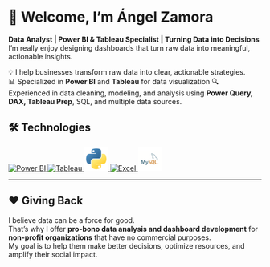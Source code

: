 # 👋 Welcome, I’m Ángel Zamora

**Data Analyst | Power BI & Tableau Specialist | Turning Data into Decisions**
I’m really enjoy designing dashboards that turn raw data into meaningful, actionable insights.

💡 I help businesses transform raw data into clear, actionable strategies.  
📊 Specialized in **Power BI** and **Tableau** for data visualization 
🔍 Experienced in data cleaning, modeling, and analysis using **Power Query, DAX, Tableau Prep**, SQL, and multiple data sources.

## 🛠 Technologies

<a href="https://powerbi.microsoft.com" target="_blank">
  <img src="https://github.com/microsoft/PowerBI-Icons/blob/main/PNG/Power-BI.png?raw=true" width="48" height="48" alt="Power BI" />
</a>
<a href="https://www.tableau.com" target="_blank">
  <img src="https://cdn.worldvectorlogo.com/logos/tableau-software.svg" width="48" height="48" alt="Tableau" />
</a>
<a href="https://www.python.org" target="_blank">
  <img src="https://raw.githubusercontent.com/github/explore/main/topics/python/python.png" width="48" height="48" alt="Python" />
</a>
<a href="https://www.microsoft.com/microsoft-365/excel" target="_blank">
  <img src="https://cdn.worldvectorlogo.com/logos/microsoft-excel-2013.svg" width="48" height="48" alt="Excel" />
</a>
<a href="https://www.mysql.com" target="_blank">
  <img src="https://raw.githubusercontent.com/github/explore/main/topics/mysql/mysql.png" width="48" height="48" alt="MySQL" />
</a>

---

## ❤️ Giving Back
I believe data can be a force for good.  
That’s why I offer **pro-bono data analysis and dashboard development** for **non-profit organizations** that have no commercial purposes.  
My goal is to help them make better decisions, optimize resources, and amplify their social impact.
